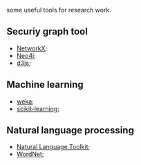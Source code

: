 some useful tools for research work.

## Securiy graph tool
+ [NetworkX](http://networkx.github.io/);
+ [Neo4j](http://neo4j.com/);
+ [d3js](http://d3js.org/);

## Machine learning
+ [weka](http://www.cs.waikato.ac.nz/ml/weka/);
+ [scikit-learning](http://scikit-learn.org/);

## Natural language processing
+ [Natural Language Toolkit](http://www.nltk.org/);
+ [WordNet](https://wordnet.princeton.edu/);